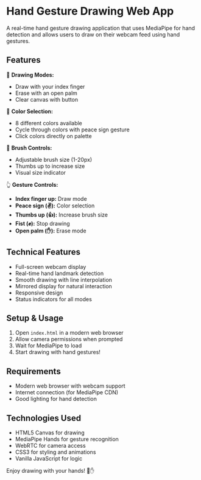 # Hand Gesture Drawing Web App

A real-time hand gesture drawing application that uses MediaPipe for hand detection and allows users to draw on their webcam feed using hand gestures.

## Features

🎨 **Drawing Modes:**
- Draw with your index finger
- Erase with an open palm
- Clear canvas with button

🌈 **Color Selection:**
- 8 different colors available
- Cycle through colors with peace sign gesture
- Click colors directly on palette

📏 **Brush Controls:**
- Adjustable brush size (1-20px)
- Thumbs up to increase size
- Visual size indicator

👆 **Gesture Controls:**
- **Index finger up:** Draw mode
- **Peace sign (✌️):** Color selection
- **Thumbs up (👍):** Increase brush size
- **Fist (✊):** Stop drawing
- **Open palm (✋):** Erase mode

## Technical Features

- Full-screen webcam display
- Real-time hand landmark detection
- Smooth drawing with line interpolation
- Mirrored display for natural interaction
- Responsive design
- Status indicators for all modes

## Setup & Usage

1. Open `index.html` in a modern web browser
2. Allow camera permissions when prompted
3. Wait for MediaPipe to load
4. Start drawing with hand gestures!

## Requirements

- Modern web browser with webcam support
- Internet connection (for MediaPipe CDN)
- Good lighting for hand detection

## Technologies Used

- HTML5 Canvas for drawing
- MediaPipe Hands for gesture recognition
- WebRTC for camera access
- CSS3 for styling and animations
- Vanilla JavaScript for logic

Enjoy drawing with your hands! 🎨✋